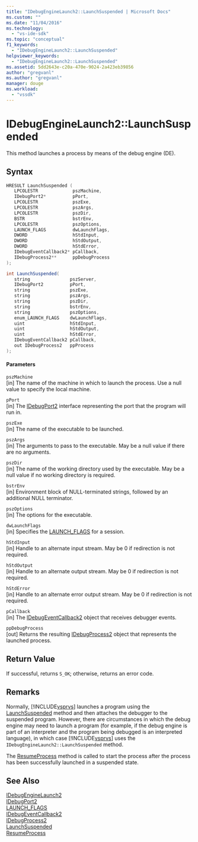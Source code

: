 ```yaml
---
title: "IDebugEngineLaunch2::LaunchSuspended | Microsoft Docs"
ms.custom: ""
ms.date: "11/04/2016"
ms.technology: 
  - "vs-ide-sdk"
ms.topic: "conceptual"
f1_keywords: 
  - "IDebugEngineLaunch2::LaunchSuspended"
helpviewer_keywords: 
  - "IDebugEngineLaunch2::LaunchSuspended"
ms.assetid: 5dd2643e-c20a-470e-9024-2a423eb39856
author: "gregvanl"
ms.author: "gregvanl"
manager: douge
ms.workload: 
  - "vssdk"
---
```

# IDebugEngineLaunch2::LaunchSuspended
This method launches a process by means of the debug engine (DE).  
  
## Syntax  
  
```cpp  
HRESULT LaunchSuspended (   
   LPCOLESTR             pszMachine,  
   IDebugPort2*          pPort,  
   LPCOLESTR             pszExe,  
   LPCOLESTR             pszArgs,  
   LPCOLESTR             pszDir,  
   BSTR                  bstrEnv,  
   LPCOLESTR             pszOptions,  
   LAUNCH_FLAGS          dwLaunchFlags,  
   DWORD                 hStdInput,  
   DWORD                 hStdOutput,  
   DWORD                 hStdError,  
   IDebugEventCallback2* pCallback,  
   IDebugProcess2**      ppDebugProcess  
);  
```  
  
```csharp  
int LaunchSuspended(  
   string               pszServer,   
   IDebugPort2          pPort,   
   string               pszExe,   
   string               pszArgs,   
   string               pszDir,   
   string               bstrEnv,   
   string               pszOptions,   
   enum_LAUNCH_FLAGS    dwLaunchFlags,   
   uint                 hStdInput,   
   uint                 hStdOutput,   
   uint                 hStdError,  
   IDebugEventCallback2 pCallback,   
   out IDebugProcess2   ppProcess  
);  
```  
  
#### Parameters  
 `pszMachine`  
 [in] The name of the machine in which to launch the process. Use a null value to specify the local machine.  
  
 `pPort`  
 [in] The [IDebugPort2](../../../extensibility/debugger/reference/idebugport2.md) interface representing the port that the program will run in.  
  
 `pszExe`  
 [in] The name of the executable to be launched.  
  
 `pszArgs`  
 [in] The arguments to pass to the executable. May be a null value if there are no arguments.  
  
 `pszDir`  
 [in] The name of the working directory used by the executable. May be a null value if no working directory is required.  
  
 `bstrEnv`  
 [in] Environment block of NULL-terminated strings, followed by an additional NULL terminator.  
  
 `pszOptions`  
 [in] The options for the executable.  
  
 `dwLaunchFlags`  
 [in] Specifies the [LAUNCH_FLAGS](../../../extensibility/debugger/reference/launch-flags.md) for a session.  
  
 `hStdInput`  
 [in] Handle to an alternate input stream. May be 0 if redirection is not required.  
  
 `hStdOutput`  
 [in] Handle to an alternate output stream. May be 0 if redirection is not required.  
  
 `hStdError`  
 [in] Handle to an alternate error output stream. May be 0 if redirection is not required.  
  
 `pCallback`  
 [in] The [IDebugEventCallback2](../../../extensibility/debugger/reference/idebugeventcallback2.md) object that receives debugger events.  
  
 `ppDebugProcess`  
 [out] Returns the resulting [IDebugProcess2](../../../extensibility/debugger/reference/idebugprocess2.md) object that represents the launched process.  
  
## Return Value  
 If successful, returns `S_OK`; otherwise, returns an error code.  
  
## Remarks  
 Normally, [!INCLUDE[vsprvs](../../../code-quality/includes/vsprvs_md.md)] launches a program using the [LaunchSuspended](../../../extensibility/debugger/reference/idebugportex2-launchsuspended.md) method and then attaches the debugger to the suspended program. However, there are circumstances in which the debug engine may need to launch a program (for example, if the debug engine is part of an interpreter and the program being debugged is an interpreted language), in which case [!INCLUDE[vsprvs](../../../code-quality/includes/vsprvs_md.md)] uses the `IDebugEngineLaunch2::LaunchSuspended` method.  
  
 The [ResumeProcess](../../../extensibility/debugger/reference/idebugenginelaunch2-resumeprocess.md) method is called to start the process after the process has been successfully launched in a suspended state.  
  
## See Also  
 [IDebugEngineLaunch2](../../../extensibility/debugger/reference/idebugenginelaunch2.md)   
 [IDebugPort2](../../../extensibility/debugger/reference/idebugport2.md)   
 [LAUNCH_FLAGS](../../../extensibility/debugger/reference/launch-flags.md)   
 [IDebugEventCallback2](../../../extensibility/debugger/reference/idebugeventcallback2.md)   
 [IDebugProcess2](../../../extensibility/debugger/reference/idebugprocess2.md)   
 [LaunchSuspended](../../../extensibility/debugger/reference/idebugportex2-launchsuspended.md)   
 [ResumeProcess](../../../extensibility/debugger/reference/idebugenginelaunch2-resumeprocess.md)